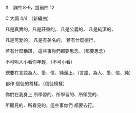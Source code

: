 #　腓四 8-9，提前四 12 

C 大調 4/4 （新編曲）

凡是真實的，凡是莊重的， 凡是公義的， 凡是純潔的，

凡是可愛的， 凡是有美名的， 若有什麼德行， 

若有什麼稱讚， 這些事你們都要思念。（都要思念） 

不可叫人小看你年輕，（不可小看） 

總要在言語為人、愛、信、純潔上。（言語、為人、愛、信、純）

都作 信徒的榜樣。（信徒榜樣）

你們在我身上 所學習的、所學習的、所領受的、

所聽見的、所看見的，這些事你們 都要去行。
